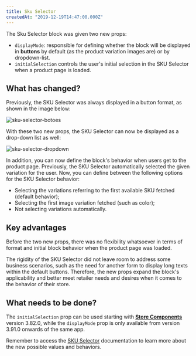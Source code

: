 ```yaml
---
title: Sku Selector
createdAt: "2019-12-19T14:47:00.000Z"
---
```


The Sku Selector block was given two new props: 

- `displayMode`: responsible for defining whether the block will be displayed in **buttons** by default (as the product variation images are) or by dropdown-list. 
- `initialSelection` controls the user's initial selection in the SKU Selector when a product page is loaded. 

## What has changed?

Previously, the SKU Selector was always displayed in a button format, as shown in the image below:

![sku-selector-botoes](https://user-images.githubusercontent.com/52087100/71180509-1946ff00-2251-11ea-9606-3e7943df5be0.gif)

With these two new props, the SKU Selector can now be displayed as a drop-down list as well: 

![sku-selector-dropdown](https://user-images.githubusercontent.com/52087100/71180513-1946ff00-2251-11ea-8ec1-fa589ddc4ba4.gif)

In addition, you can now define the block's behavior when users get to the product page. Previously, the SKU Selector automatically selected the given variation for the user. Now, you can define between the following options for the SKU Selector behavior: 

- Selecting the variations referring to the first available SKU fetched (default behavior);
- Selecting the first image variation fetched (such as color);
- Not selecting variations automatically. 

## Key advantages 

Before the two new props, there was no flexibility whatsoever in terms of format and initial block behavior when the product page was loaded. 

The rigidity of the SKU Selector did not leave room to address some business scenarios, such as the need for another form to display long texts within the default buttons. Therefore, the new props expand the block's applicability and better meet retailer needs and desires when it comes to the behavior of their store.

## What needs to be done?

The `initialSelection` prop can be used starting with [**Store Components**](https://vtex.io/docs/components/all/vtex.store-components/) version 3.82.0, while the `displayMode` prop is only available from version 3.91.0 onwards of the same app. 

Remember to access the [SKU Selector](https://developers.vtex.com/docs/apps/vtex.store-components@3.91.0/skuselector) documentation to learn more about the new possible values and behaviors.

